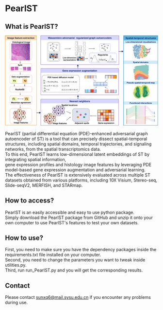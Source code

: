 # PearlST

## What is PearlST?

![PearlST Workflow](https://github.com/SunXQlab/PearlST/blob/main/PearlST-workflow.png)

PearlST (partial differential equation (PDE)-enhanced adversarial graph autoencoder of ST) is a tool that can precisely dissect spatial-temporal structures, including spatial domains, temporal trajectories, and signaling networks, from the spatial transcriptomics data.    
To this end, PearlST learns low-dimensional latent embeddings of ST by integrating spatial information,   
gene expression profiles and histology image features by leveraging PDE model-based gene expression augmentation and adversarial learning.   
The effectiveness of PearlST is extensively evaluated across multiple ST datasets obtained from various platforms, including 10X Visium, Stereo-seq, Slide-seqV2, MERFISH, and STARmap.

## How to access?

PearlST is an easily accessible and easy to use python package.  
Simply download the PearlST package from GitHub and unzip it onto your own computer to use PearlST's features to test your own datasets.

## How to use?

First, you need to make sure you have the dependency packages inside the requirements.txt file installed on your computer.   
Second, you need to change the parameters you want to tweak inside utilities.py.   
Third, run run_PearlST.py and you will get the corresponding results.

## Contact 
Please contact sunxq6@mail.sysu.edu.cn if you encounter any problems during use.

